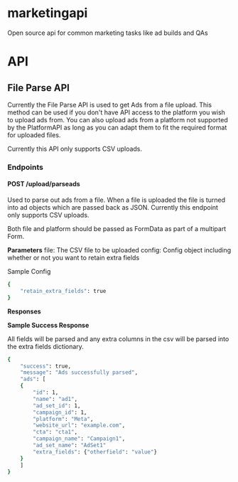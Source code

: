 # marketingapi

Open source api for common marketing tasks like ad builds and QAs

# API

## File Parse API

Currently the File Parse API is used to get Ads from a file upload. This method can be used if you don't have API access to the platform you wish to upload ads from. You can also upload ads from a platform not supported by the PlatformAPI as long as you can adapt them to fit the required format for uploaded files.

Currently this API only supports CSV uploads.

### Endpoints

#### POST /upload/parseads

Used to parse out ads from a file. When a file is uploaded the file is turned into ad objects which are passed back as JSON. Currently this endpoint only supports CSV uploads.

Both file and platform should be passed as FormData as part of a multipart Form.

**Parameters**
file: The CSV file to be uploaded
config: Config object including whether or not you want to retain extra fields

Sample Config

```bash
{
    "retain_extra_fields": true
}
```

**Responses**

**Sample Success Response**

All fields will be parsed and any extra columns in the csv will be parsed into the extra fields dictionary.

```bash
{
    "success": true,
    "message": "Ads successfully parsed",
    "ads": [
    {
        "id": 1,
        "name": "ad1",
        "ad_set_id": 1,
        "campaign_id": 1,
        "platform": "Meta",
        "website_url": "example.com",
        "cta": "cta1",
        "campaign_name": "Campaign1",
        "ad_set_name": "AdSet1"
        "extra_fields": {"otherfield": "value"}
    }
    ]
}
```
